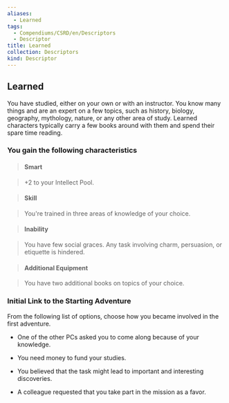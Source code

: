 ```yaml
---
aliases:
  - Learned
tags:
  - Compendiums/CSRD/en/Descriptors
  - Descriptor
title: Learned
collection: Descriptors
kind: Descriptor
---
```

## Learned    
You have studied, either on your own or with an instructor. You know many things and are an expert on a few topics, such as history, biology, geography, mythology, nature, or any other area of study. Learned characters typically carry a few books around with them and spend their spare time reading.  
### You gain the following characteristics    
> #### Smart  
> +2 to your Intellect Pool.    
  
> #### Skill  
> You're trained in three areas of knowledge of your choice.    
  
> #### Inability  
> You have few social graces. Any task involving charm, persuasion, or etiquette is hindered.    
  
> #### Additional Equipment  
> You have two additional books on topics of your choice.    
  
### Initial Link to the Starting Adventure    
From the following list of options, choose how you became involved in the first adventure.    
- One of the other PCs asked you to come along because of your knowledge.    
- You need money to fund your studies.    
- You believed that the task might lead to important and interesting discoveries.    
- A colleague requested that you take part in the mission as a favor.  